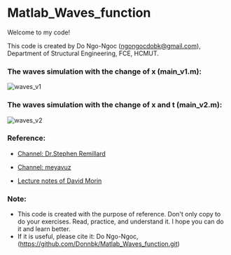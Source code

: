 # Matlab_Waves_function

Welcome to my code!

This code is created by Do Ngo-Ngoc (ngongocdobk@gmail.com), Department of Structural Engineering, FCE, HCMUT.

### The waves simulation with the change of x (main_v1.m):

![waves_v1](https://github.com/Donnbk/Matlab_Waves_function/blob/master/figure/waves_v1.gif)

### The waves simulation with the change of x and t (main_v2.m):

![waves_v2](https://github.com/Donnbk/Matlab_Waves_function/blob/master/figure/waves_v2.gif)

### Reference:

- [Channel: Dr.Stephen Remillard](https://bit.ly/3zDbkYK)

- [Channel: meyavuz](https://bit.ly/3vQidDj)

- [Lecture notes of David Morin](https://bit.ly/3vN3wAU)

### Note:

- This code is created with the purpose of reference. 
  Don't only copy to do your exercises. Read, practice, and understand it. 
  I hope you can do it and learn better. 
- If it is useful, please cite it: Do Ngo-Ngoc, (https://github.com/Donnbk/Matlab_Waves_function.git)